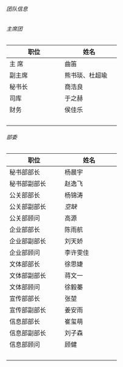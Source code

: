 ###### 团队信息
###### 主席团
|职位|姓名|
| ----------- | ----------- |
|主  席|曲笛|
|副主席|熊书琰、杜超瑜|
|秘书长|商浩良|
|司库|于之赫|
|财务|侯佳乐|
|&nbsp;&nbsp;&nbsp;&nbsp;&nbsp;&nbsp;&nbsp;&nbsp;&nbsp;&nbsp;&nbsp;&nbsp;&nbsp;&nbsp;&nbsp;&nbsp;&nbsp;&nbsp;&nbsp;&nbsp;&nbsp;&nbsp;&nbsp;&nbsp;&nbsp;&nbsp;&nbsp;&nbsp;&nbsp;&nbsp;|&nbsp;&nbsp;&nbsp;&nbsp;&nbsp;&nbsp;&nbsp;&nbsp;&nbsp;&nbsp;&nbsp;&nbsp;&nbsp;&nbsp;&nbsp;&nbsp;&nbsp;&nbsp;&nbsp;&nbsp;&nbsp;&nbsp;&nbsp;&nbsp;&nbsp;&nbsp;&nbsp;&nbsp;&nbsp;&nbsp;|

###### 部委

|职位|姓名|
| ----------- | ----------- |
|秘书部部长|杨晨宇|
|秘书部副部长|赵逸飞|
|公关部部长|杨锦涛|
|公关部副部长|*空缺*|
|公关部顾问|高源|
|企业部部长|陈雨航|
|企业部副部长|刘天娇|
|企业部顾问|李许雯佳|
|文体部部长|徐思婕|
|文体部副部长|蒋文一|
|文体部顾问|徐毅蓁|
|宣传部部长|张堃|
|宣传部副部长|姜安雨|
|信息部部长|崔玺萌|
|信息部副部长|刘子森|
|信息部顾问|顾健|
|&nbsp;&nbsp;&nbsp;&nbsp;&nbsp;&nbsp;&nbsp;&nbsp;&nbsp;&nbsp;&nbsp;&nbsp;&nbsp;&nbsp;&nbsp;&nbsp;&nbsp;&nbsp;&nbsp;&nbsp;&nbsp;&nbsp;&nbsp;&nbsp;&nbsp;&nbsp;&nbsp;&nbsp;&nbsp;&nbsp;|&nbsp;&nbsp;&nbsp;&nbsp;&nbsp;&nbsp;&nbsp;&nbsp;&nbsp;&nbsp;&nbsp;&nbsp;&nbsp;&nbsp;&nbsp;&nbsp;&nbsp;&nbsp;&nbsp;&nbsp;&nbsp;&nbsp;&nbsp;&nbsp;&nbsp;&nbsp;&nbsp;&nbsp;&nbsp;&nbsp;|
